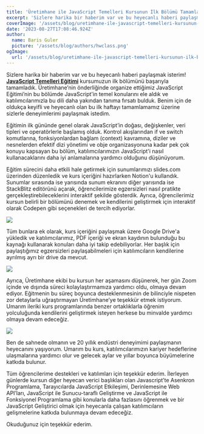 ```yaml
---
title: 'Üretimhane ile JavaScript Temelleri Kursunun İlk Bölümü Tamamlandı!'
excerpt: 'Sizlere harika bir haberim var ve bu heyecanlı haberi paylaşmak isterim! JavaScript Temelleri Eğitimi kursumuzun ilk bölümünü başarıyla tamamladık.'
coverImage: '/assets/blog/uretimhane-ile-javascript-temelleri-kursunun-ilk-bolumu-tamamlandi/cover.png'
date: '2023-08-27T17:08:46.924Z'
author:
  name: Baris Guler
  picture: '/assets/blog/authors/hwclass.png'
ogImage:
  url: '/assets/blog/uretimhane-ile-javascript-temelleri-kursunun-ilk-bolumu-tamamlandi/cover.png'
---
```


Sizlere harika bir haberim var ve bu heyecanlı haberi paylaşmak isterim! **[JavaScript Temelleri Eğitimi](https://uretimhane.com.tr/etkinlikler/javascript-egitimi/)** kursumuzun ilk bölümünü başarıyla tamamladık. Üretimhane’nin önderliğinde organize ettiğimiz JavaScript Eğitimi’nin bu bölümde JavaScript'in temel konularını ele aldık ve katılımcılarımızla bu dili daha yakından tanıma fırsatı bulduk. Benim için de oldukça keyifli ve heyecanlı olan bu ilk haftayı tamamlamamız üzerine sizlerle deneyimlerimi paylaşmak istedim.

Eğitimin ilk gününde genel olarak JavaScript’in doğası, değişkenler, veri tipleri ve operatörlerle başlamış olduk. Kontrol akışlarından if ve switch komutlarına, fonksiyonlardan bağlam (context) kavramına, diziler ve nesnelerden efektif dizi yönetimi ve obje organizasyonuna kadar pek çok konuyu kapsayan bu bölüm, katılımcılarımızın JavaScript'i nasıl kullanacaklarını daha iyi anlamalarına yardımcı olduğunu düşünüyorum.

Eğitim sürecini daha etkili hale getirmek için sunumlarımızı slides.com üzerinden düzenledik ve kurs içeriğini hazırlarken Notion'u kullandık. Sunumlar sırasında ise yarısında sunum ekranını diğer yarısında ise StackBlitz editörünü açarak, öğrencilerimize egzersizleri nasıl pratikte gerçekleştirebileceklerini interaktif şekilde gösterdik. Ayrıca, öğrencilerimiz kursun belirli bir bölümünü denemek ve kendilerini geliştirmek için interaktif olarak Codepen gibi seçenekleri de tercih ediyorlar.

![](/assets/blog/uretimhane-ile-javascript-temelleri-kursunun-ilk-bolumu-tamamlandi/notion.png)

Tüm bunlara ek olarak, kurs içeriğini paylaşmak üzere Google Drive'a yükledik ve katılımcılarımız, PDF içeriği ve ekran kaydının bulunduğu bu kaynağı kullanarak konuları daha iyi takip edebiliyorlar. Her başlık için paylaştığımız egzersizleri paylaşabilmeleri için katılımcıların kendilerine ayrılmış ayrı bir drive da mevcut.

![](/assets/blog/uretimhane-ile-javascript-temelleri-kursunun-ilk-bolumu-tamamlandi/slides.png)

Ayrıca, Üretimhane ekibi bu kursun her aşamasını düşünerek, her gün Zoom içinde ve dışında süreci kolaylaştırmamıza yardımcı oldu, olmaya devam ediyor. Eğitmenin bu süreç boyunca desteklenmesinin de bilinciyle nispeten zor detaylarla uğraştırmayan Üretimhane’ye teşekkür etmek istiyorum. Umarım ileriki kurs programlarında benzer ortaklıklarla öğrenim yolculuğunda kendilerini geliştirmek isteyen herkese bu minvalde yardımcı olmaya devam edeceğiz.

![](/assets/blog/uretimhane-ile-javascript-temelleri-kursunun-ilk-bolumu-tamamlandi/uretimhane-logo.png)

Ben de sahnede olmanın ve 20 yıllık endüstri deneyimimi paylaşmanın heyecanını yaşıyorum. Umarım bu kurs, katılımcılarımızın kariyer hedeflerine ulaşmalarına yardımcı olur ve gelecek aylar ve yıllar boyunca büyümelerine katkıda bulunur.

Tüm öğrencilerime destekleri ve katılımları için teşekkür ederim. İlerleyen günlerde kursun diğer heyecan verici başlıkları olan Javascript’te Asenkron Programlama, Tarayıcılarda JavaScript Etkileşimi, Derinlemesine Web API’ları, JavaScript ile Sunucu-taraflı Geliştirme ve JavaScript ile Fonksiyonel Programlama gibi konularla daha fazlasını öğrenmek ve bir JavaScript Geliştirici olmak için heyecanla çalışan katılımcıların gelişmelerine katkıda bulunmaya devam edeceğiz.

Okuduğunuz için teşekkür ederim.
